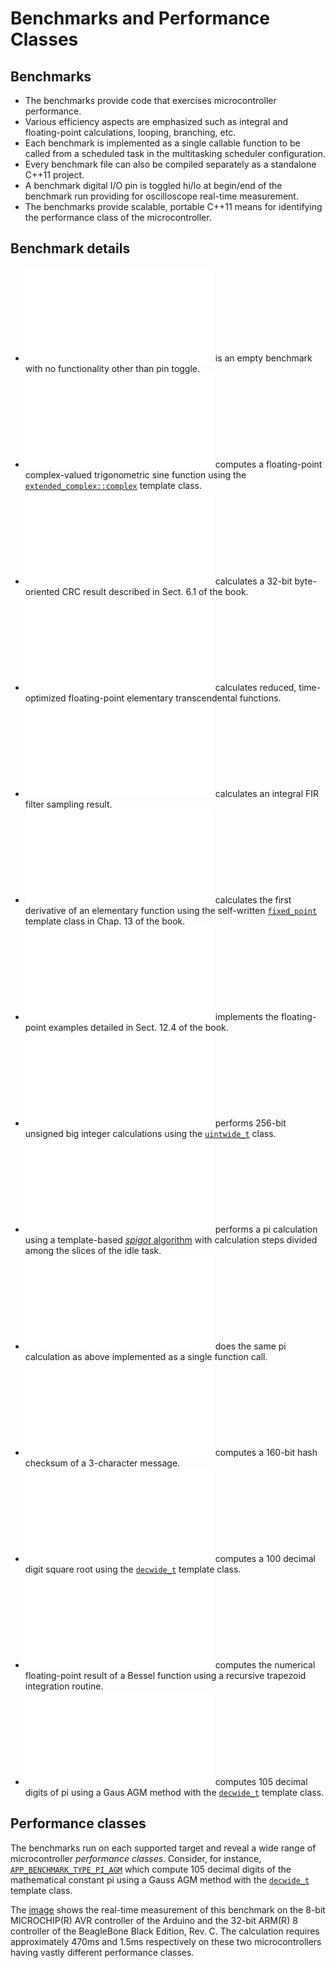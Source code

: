 # Benchmarks and Performance Classes

## Benchmarks

  - The benchmarks provide code that exercises microcontroller performance.
  - Various efficiency aspects are emphasized such as integral and floating-point calculations, looping, branching, etc.
  - Each benchmark is implemented as a single callable function to be called from a scheduled task in the multitasking scheduler configuration.
  - Every benchmark file can also be compiled separately as a standalone C++11 project.
  - A benchmark digital I/O pin is toggled hi/lo at begin/end of the benchmark run providing for oscilloscope real-time measurement.
  - The benchmarks provide scalable, portable C++11 means for identifying the performance class of the microcontroller.

## Benchmark details

  - ![`APP_BENCHMARK_TYPE_NONE              `](./app_benchmark.cpp) is an empty benchmark with no functionality other than pin toggle.
  - ![`APP_BENCHMARK_TYPE_COMPLEX           `](./app_benchmark_complex.cpp) computes a floating-point complex-valued trigonometric sine function using the [`extended_complex::complex`](../../math/extended_complex/extended_complex.h) template class.
  - ![`APP_BENCHMARK_TYPE_CRC               `](./app_benchmark_crc.cpp) calculates a 32-bit byte-oriented CRC result described in Sect. 6.1 of the book.
  - ![`APP_BENCHMARK_TYPE_FAST_MATH         `](./app_benchmark_fast_math.cpp) calculates reduced, time-optimized floating-point elementary transcendental functions.
  - ![`APP_BENCHMARK_TYPE_FILTER            `](./app_benchmark_filter.cpp) calculates an integral FIR filter sampling result.
  - ![`APP_BENCHMARK_TYPE_FIXED_POINT       `](./app_benchmark_fixed_point.cpp) calculates the first derivative of an elementary function using the self-written [`fixed_point`](../../math/fixed_point/fixed_point.h) template class in Chap. 13 of the book.
  - ![`APP_BENCHMARK_TYPE_FLOAT             `](./app_benchmark_float.cpp) implements the floating-point examples detailed in Sect. 12.4 of the book.
  - ![`APP_BENCHMARK_TYPE_WIDE_INTEGER      `](./app_benchmark_wide_integer.cpp) performs 256-bit unsigned big integer calculations using the [`uintwide_t`](../../math/wide_integer/generic_template_uintwide_t.h) class.
  - ![`APP_BENCHMARK_TYPE_PI_SPIGOT         `](./app_benchmark_pi_spigot.cpp) performs a pi calculation using a template-based [_spigot_ algorithm](../../math/constants/pi_spigot_state.h) with calculation steps divided among the slices of the idle task.
  - ![`APP_BENCHMARK_TYPE_PI_SPIGOT_SINGLE  `](./app_benchmark_pi_spigot_single.cpp) does the same pi calculation as above implemented as a single function call.
  - ![`APP_BENCHMARK_TYPE_HASH              `](./app_benchmark_hash.cpp) computes a 160-bit hash checksum of a 3-character message.
  - ![`APP_BENCHMARK_TYPE_WIDE_DECIMAL      `](./app_benchmark_wide_decimal.cpp) computes a 100 decimal digit square root using the [`decwide_t`](../../math/wide_decimal/decwide_t.h) template class.
  - ![`APP_BENCHMARK_TYPE_TRAPEZOID_INTEGRAL`](./app_benchmark_trapezoid_integral.cpp) computes the numerical floating-point result of a Bessel function using a recursive trapezoid integration routine.
  - ![`APP_BENCHMARK_TYPE_PI_AGM            `](./app_benchmark_pi_agm.cpp) computes 105 decimal digits of pi using a Gaus AGM method with the [`decwide_t`](../../math/wide_decimal/decwide_t.h) template class.

## Performance classes

The benchmarks run on each supported target and reveal a wide range of
microcontroller _performance classes_.
Consider, for instance, [`APP_BENCHMARK_TYPE_PI_AGM`](./app_benchmark_pi_agm.cpp)
which compute 105 decimal digits of the mathematical constant pi using
a Gauss AGM method with the [`decwide_t`](../../math/wide_decimal/decwide_t.h) template class.

The [image](./images/app_benchmark_pi_agm.pdf)
shows the real-time measurement of this benchmark
on the 8-bit MICROCHIP(R) AVR controller of the Arduino
and the 32-bit ARM(R) 8 controller
of the BeagleBone Black Edition, Rev. C.
The calculation requires approximately
470ms and 1.5ms respectively on these two microcontrollers
having vastly different performance classes.
